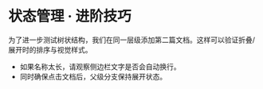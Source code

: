 # 状态管理 · 进阶技巧

为了进一步测试树状结构，我们在同一层级添加第二篇文档。这样可以验证折叠/展开时的排序与视觉样式。

- 如果名称太长，请观察侧边栏文字是否会自动换行。
- 同时确保点击文档后，父级分支保持展开状态。
